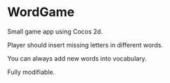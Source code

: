 # WordGame

Small game app using Cocos 2d.

Player should insert missing letters in different words. 

You can always add new words into vocabulary. 

Fully modifiable.
